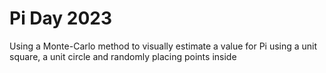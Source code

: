 # Pi Day 2023
 Using a Monte-Carlo method to visually estimate a value for Pi using a unit square, a unit circle and randomly placing points inside
